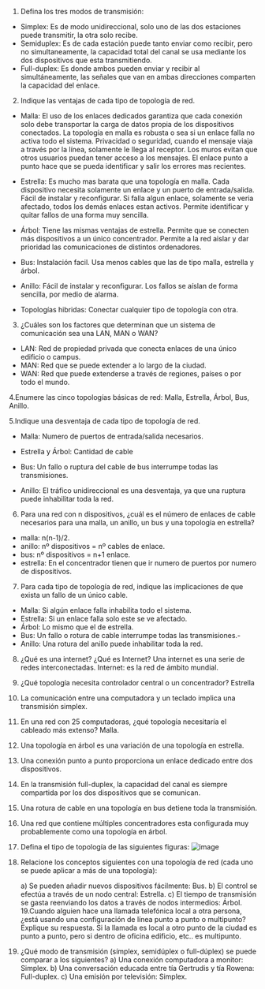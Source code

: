 1. Defina los tres modos de transmisión:
- Simplex: Es de modo unidireccional, solo uno de las dos estaciones puede transmitir, la otra solo recibe.
- Semiduplex: Es de cada estación puede tanto enviar como recibir, pero no simultaneamente, la capacidad total del canal se usa mediante los dos dispositivos que esta transmitiendo.
- Full-duplex: Es donde ambos pueden enviar y recibir al simultáneamente, las señales que van en ambas direcciones comparten la capacidad del enlace.
2. Indique las ventajas de cada tipo de topología de red.
 
  - Malla:
     El uso de los enlaces dedicados garantiza que cada conexión solo debe transportar la carga de datos propia de los dispositivos conectados.
     La topología en malla es robusta o sea si un enlace falla no activa todo el sistema.
     Privacidad o seguridad, cuando el mensaje viaja a través por la línea, solamente le llega al receptor. Los muros evitan que otros usuarios puedan tener acceso a los mensajes.
     El enlace punto a punto hace que se pueda identificar y salir los errores mas recientes.
    
    
   - Estrella:
      Es mucho mas barata que una topología en malla.
      Cada dispositivo necesita solamente un enlace y un puerto de entrada/salida.
      Fácil de instalar y reconfigurar.
      Si falla algun enlace, solamente se veria afectado, todos los demás enlaces estan activos. Permite identificar y quitar fallos de una forma muy sencilla.
  
  
  - Árbol:
      Tiene las mismas ventajas de estrella.
      Permite que se conecten más dispositivos a un único concentrador.
      Permite a la red aislar y dar prioridad las comunicaciones de distintos ordenadores.
   
   
   - Bus:
     Instalación facil.
     Usa menos cables que las de tipo malla, estrella y árbol.
  
  
  - Anillo:
     Fácil de instalar y reconfigurar.
     Los fallos se aíslan de forma sencilla, por medio de alarma.
 
 
   - Topologías hibridas:
     Conectar cualquier tipo de topología con otra.

3. ¿Cuáles son los factores que determinan que un sistema de comunicación sea una LAN, MAN o WAN?

- LAN: Red de propiedad privada que conecta enlaces de una único edificio o campus.
- MAN: Red que se puede extender a lo largo de la ciudad.
- WAN: Red que puede extenderse a través de regiones, países o por todo el mundo.

4.Enumere las cinco topologías básicas de red: Malla, Estrella, Árbol, Bus, Anillo.

5.Indique una desventaja de cada tipo de topología de red.

 - Malla: Numero de puertos de entrada/salida necesarios.

  - Estrella y Árbol: Cantidad de cable

  - Bus: Un fallo o ruptura del cable de bus interrumpe todas las transmisiones.

  - Anillo: El tráfico unidireccional es una desventaja, ya que una ruptura puede inhabilitar toda la red.

6. Para una red con n dispositivos, ¿cuál es el número de enlaces de cable necesarios para una malla, un anillo, un bus y una topología en estrella?
- malla: n(n-1)/2.
- anillo: nº dispositivos = nº cables de enlace.
- bus: nº dispositivos = n+1 enlace.
- estrella: En el concentrador tienen que ir numero de puertos por numero de dispositivos.


7. Para cada tipo de topología de red, indique las implicaciones de que exista un fallo de un único cable.
- Malla: Si algún enlace falla inhabilita todo el sistema.
- Estrella: Si un enlace falla solo este se ve afectado.
- Árbol: Lo mismo que el de estrella.
- Bus: Un fallo o rotura de cable interrumpe todas las transmisiones.- 
- Anillo: Una rotura del anillo puede inhabilitar toda la red.
8.  ¿Qué es una internet? ¿Qué es Internet?
Una internet es una serie de redes interconectadas.
Internet: es la red de ámbito mundial.
9. ¿Qué topología necesita controlador central o un concentrador? Estrella
10. La comunicación entre una computadora y un teclado implica una transmisión simplex.
11. En una red con 25 computadoras, ¿qué topología necesitaría el cableado más extenso? Malla.
12. Una topología en árbol es una variación de una topología en estrella.
13. Una conexión punto a punto proporciona un enlace dedicado entre dos dispositivos.
14. En la transmisión full-duplex, la capacidad del canal es siempre compartida por los dos dispositivos que se comunican.
15. Una rotura de cable en una topología en bus detiene toda la transmisión.
16. Una red que contiene múltiples concentradores esta configurada muy probablemente como una topología en árbol.
17. Defina el tipo de topología de las siguientes figuras:
![image](https://user-images.githubusercontent.com/90834831/138235872-453f2277-8229-47db-a478-a5610f7612d7.png)

18. Relacione los conceptos siguientes con una topología de red (cada uno se puede aplicar a más de una topología):

       a) Se pueden añadir nuevos dispositivos fácilmente: Bus.
       b) El control se efectúa a través de un nodo central: Estrella.
       c) El tiempo de transmisión se gasta reenviando los datos a través de nodos intermedios: Árbol.
19.Cuando alguien hace una llamada telefónica local a otra persona, ¿está usando una configuración de línea punto a punto o multipunto? Explique su respuesta.
Si la llamada es local a otro punto de la ciudad es punto a punto, pero si dentro de oficina edificio, etc.. es multipunto.
20. ¿Qué modo de transmisión (símplex, semidúplex o full-dúplex) se puede comparar a los siguientes?
     a) Una conexión computadora a monitor: Simplex.
     b) Una conversación educada entre tía Gertrudis y tía Rowena: Full-duplex. 
     c) Una emisión por televisión: Simplex.
